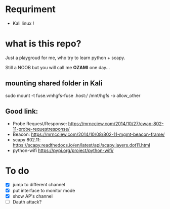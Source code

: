 # Requriment
- Kali linux !

# what is this repo?
Just a playgroud for me, who try to learn python + scapy.

Still a NOOB but you will call me **OZAMI** one day...


## mounting shared folder in Kali
sudo mount -t fuse.vmhgfs-fuse .host:/ /mnt/hgfs -o allow_other


## Good link:
* Probe Request/Response: https://mrncciew.com/2014/10/27/cwap-802-11-probe-requestresponse/
* Beacon: https://mrncciew.com/2014/10/08/802-11-mgmt-beacon-frame/
* scapy 802.11: https://scapy.readthedocs.io/en/latest/api/scapy.layers.dot11.html
* python-wifi https://pypi.org/project/python-wifi/

# To do
- [x] jump to different channel
- [x] put interface to monitor mode
- [x] show AP's channel
- [ ] Dauth attack?